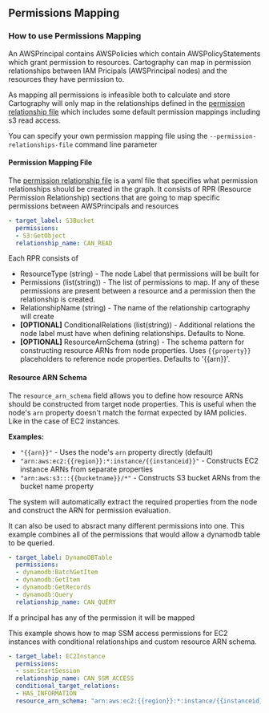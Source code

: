 ## Permissions Mapping

### How to use Permissions Mapping
An AWSPrincipal contains AWSPolicies which contain AWSPolicyStatements which grant permission to resources. Cartography can map in permission relationships between IAM Pricipals (AWSPrincipal  nodes) and the resources they have permission to.

As mapping all permissions is infeasible both to calculate and store Cartography will only map in the relationships defined in the [permission relationship file](https://github.com/cartography-cncf/cartography/blob/master/cartography/data/permission_relationships.yaml) which includes some default permission mappings including s3 read access.

You can specify your own permission mapping file using the `--permission-relationships-file` command line parameter

#### Permission Mapping File
The [permission relationship file](https://github.com/cartography-cncf/cartography/blob/master/cartography/data/permission_relationships.yaml) is a yaml file that specifies what permission relationships should be created in the graph. It consists of RPR (Resource Permission Relationship) sections that are going to map specific permissions between AWSPrincipals and resources
```yaml
- target_label: S3Bucket
  permissions:
  - S3:GetObject
  relationship_name: CAN_READ
```
Each RPR consists of
- ResourceType (string) - The node Label that permissions will be built for
- Permissions (list(string)) - The list of permissions to map. If any of these permissions are present between a resource and a permission then the relationship is created.
- RelationshipName (string) - The name of the relationship cartography will create
- **[OPTIONAL]** ConditionalRelations (list(string)) - Additional relations the node label must have when defining relationships. Defaults to None.
- **[OPTIONAL]** ResourceArnSchema (string) - The schema pattern for constructing resource ARNs from node properties. Uses `{{property}}` placeholders to reference node properties. Defaults to '{{arn}}'.

#### Resource ARN Schema
The `resource_arn_schema` field allows you to define how resource ARNs should be constructed from target node properties. This is useful when the node's `arn` property doesn't match the format expected by IAM policies. Like in the case of EC2 instances.

**Examples:**
- `"{{arn}}"` - Uses the node's `arn` property directly (default)
- `"arn:aws:ec2:{{region}}:*:instance/{{instanceid}}"` - Constructs EC2 instance ARNs from separate properties
- `"arn:aws:s3:::{{bucketname}}/*"` - Constructs S3 bucket ARNs from the bucket name property

The system will automatically extract the required properties from the node and construct the ARN for permission evaluation.

It can also be used to absract many different permissions into one. This example combines all of the permissions that would allow a dynamodb table to be queried.
```yaml
- target_label: DynamoDBTable
  permissions:
  - dynamodb:BatchGetItem
  - dynamodb:GetItem
  - dynamodb:GetRecords
  - dynamodb:Query
  relationship_name: CAN_QUERY
```
If a principal has any of the permission it will be mapped

This example shows how to map SSM access permissions for EC2 instances with conditional relationships and custom resource ARN schema.
```yaml
- target_label: EC2Instance
  permissions:
  - ssm:StartSession
  relationship_name: CAN_SSM_ACCESS
  conditional_target_relations:
  - HAS_INFORMATION
  resource_arn_schema: "arn:aws:ec2:{{region}}:*:instance/{{instanceid}}"
```

